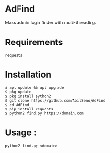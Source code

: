 # AdFind
Mass admin login finder with multi-threading.
# Requirements
```
requests
```
# Installation
```
$ apt update && apt upgrade
$ pkg update
$ pkg install python2
$ git clone https://github.com/AbilSeno/AdFind
$ cd AdFind
$ pip install requests
$ python2 find.py https://domain.com
```
# Usage :
```
python2 find.py <domain>
```
